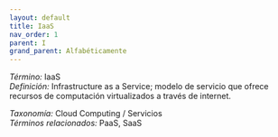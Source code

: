 ```yaml
---
layout: default
title: IaaS
nav_order: 1
parent: I
grand_parent: Alfabéticamente
---
```


*Término:* IaaS  
*Definición:* Infrastructure as a Service; modelo de servicio que ofrece recursos de computación virtualizados a través de internet.

*Taxonomía:* Cloud Computing / Servicios  
*Términos relacionados:* PaaS, SaaS
